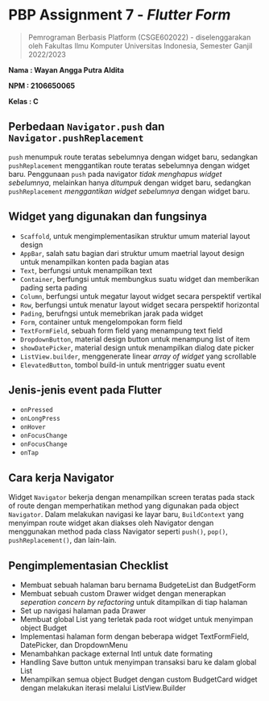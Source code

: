 # PBP Assignment 7 - *Flutter Form*

> Pemrograman Berbasis Platform (CSGE602022) - diselenggarakan oleh 
> Fakultas Ilmu Komputer Universitas Indonesia, Semester Ganjil 2022/2023

**Nama  : Wayan Angga Putra Aldita**

**NPM   : 2106650065**

**Kelas : C**

## Perbedaan `Navigator.push` dan `Navigator.pushReplacement`
`push` menumpuk route teratas sebelumnya dengan widget baru, sedangkan `pushReplacement` menggantikan route teratas sebelumnya dengan widget baru. Penggunaan `push` pada navigator *tidak menghapus widget sebelumnya*, melainkan hanya *ditumpuk* dengan widget baru, sedangkan `pushReplacement` *menggantikan widget sebelumnya* dengan widget baru.

## Widget yang digunakan dan fungsinya
- `Scaffold`, untuk mengimplementasikan struktur umum material layout design
- `AppBar`, salah satu bagian dari struktur umum maetrial layout design untuk menampilkan konten pada bagian atas
- `Text`, berfungsi untuk menampilkan text
- `Container`, berfungsi untuk membungkus suatu widget dan memberikan pading serta pading
- `Column`, berfungsi untuk megatur layout widget secara perspektif vertikal
- `Row`, berfungsi untuk menatur layout widget secara perspektif horizontal
- `Pading`, berufngsi untuk memebrikan jarak pada widget
- `Form`, container untuk mengelompokan form field
- `TextFormField`, sebuah form field yang menampung text field 
- `DropdownButton`, material design button untuk menampung list of item 
- `showDatePicker`, material design untuk menampilkan dialog date picker 
- `ListView.builder`, menggenerate linear *array of widget* yang scrollable 
- `ElevatedButton`, tombol build-in untuk mentrigger suatu event

## Jenis-jenis event pada Flutter
- `onPressed`
- `onLongPress`
- `onHover`
- `onFocusChange`
- `onFocusChange`
- `onTap`

## Cara kerja Navigator
Widget `Navigator` bekerja dengan menampilkan screen teratas pada stack of route dengan memperhatikan method yang digunakan pada object `Navigator`. Dalam melakukan navigasi ke layar baru, `BuildContext` yang menyimpan route widget akan diakses oleh Navigator dengan menggunakan method pada class Navigator seperti `push()`, `pop()`, `pushReplacement()`, dan lain-lain.

## Pengimplementasian Checklist
- Membuat sebuah halaman baru bernama BudgeteList dan BudgetForm
- Membuat sebuah custom Drawer widget dengan menerapkan *seperation concern by refactoring* untuk ditampilkan di tiap halaman
- Set up navigasi halaman pada Drawer
- Membuat global List yang terletak pada root widget untuk menyimpan object Budget
- Implementasi halaman form dengan beberapa widget TextFormField, DatePicker, dan DropdownMenu 
- Menambahkan package external Intl untuk date formating
- Handling Save button untuk menyimpan transaksi baru ke dalam global List
- Menampilkan semua object Budget dengan custom BudgetCard widget dengan melakukan iterasi melalui ListView.Builder